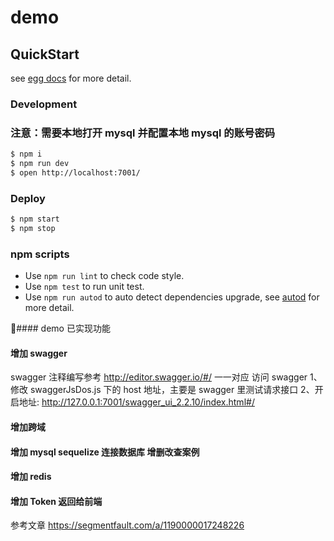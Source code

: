 # demo

## QuickStart

<!-- add docs here for user -->

see [egg docs][egg] for more detail.

### Development

### 注意：需要本地打开 mysql 并配置本地 mysql 的账号密码

```bash
$ npm i
$ npm run dev
$ open http://localhost:7001/
```

### Deploy

```bash
$ npm start
$ npm stop
```

### npm scripts

- Use `npm run lint` to check code style.
- Use `npm test` to run unit test.
- Use `npm run autod` to auto detect dependencies upgrade, see [autod](https://www.npmjs.com/package/autod) for more detail.

[egg]: https://eggjs.org

#### demo 已实现功能

#### 增加 swagger

swagger 注释编写参考 http://editor.swagger.io/#/ 一一对应
访问 swagger
1、修改 swaggerJsDos.js 下的 host 地址，主要是 swagger 里测试请求接口
2、开启地址: http://127.0.0.1:7001/swagger_ui_2.2.10/index.html#/

#### 增加跨域

#### 增加 mysql sequelize 连接数据库 增删改查案例

#### 增加 redis

#### 增加 Token 返回给前端

参考文章 https://segmentfault.com/a/1190000017248226
